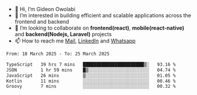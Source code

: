 - 👋 Hi, I’m Gideon Owolabi
- 👀 I’m interested in building efficient and scalable applications across the frontend and backend
- 💞️ I’m looking to collaborate on <b>frontend(react)</b>, <b>mobile(react-native)</b> and <b>backend(Nodejs, Laravel)</b> projects
- 📫 How to reach me <a href="mailto:gideoniyin2021@gmail.com">Mail</a>, <a href="https://www.linkedin.com/in/gideon-owolabi-9b667a232/">LinkedIn</a> and <a href="https://wa.me/2348055377085">Whatsapp</a>

<!---
gude1/gude1 is a ✨ special ✨ repository because its `README.md` (this file) appears on your GitHub profile.
You can click the Preview link to take a look at your changes.
--->

<!--START_SECTION:waka-->

```txt
From: 18 March 2025 - To: 25 March 2025

TypeScript   39 hrs 7 mins   ███████████████████████▒░   93.16 %
JSON         1 hr 59 mins    █▒░░░░░░░░░░░░░░░░░░░░░░░   04.74 %
JavaScript   26 mins         ▒░░░░░░░░░░░░░░░░░░░░░░░░   01.05 %
Kotlin       11 mins         ░░░░░░░░░░░░░░░░░░░░░░░░░   00.46 %
Groovy       7 mins          ░░░░░░░░░░░░░░░░░░░░░░░░░   00.32 %
```

<!--END_SECTION:waka-->
